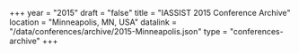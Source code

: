 +++
year = "2015"
draft = "false"
title = "IASSIST 2015 Conference Archive"
location = "Minneapolis, MN, USA"
datalink = "/data/conferences/archive/2015-Minneapolis.json"
type = "conferences-archive"
+++
